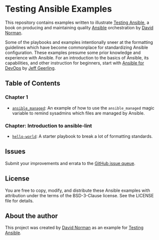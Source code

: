 # Testing Ansible Examples

This repository contains examples written to illustrate [Testing Ansible](https://testingansible.rocks/), a book on producing and maintaining quality [Ansible](http://www.ansible.com/) orchestration by [David Norman](https://dkn.me/).

Some of the playbooks and examples intentionally sneer at the formatting guidelines which have become commonplace for standardizing Ansible configuration. These examples presume some prior knowledge and experience with Ansible. For an introduction to the basics of Ansible, its capabilities, and other instruction for beginners, start with [Ansible for DevOps](https://www.ansiblefordevops.com/) by [Jeff Geerling](https://www.jeffgeerling.com/).

## Table of Contents

### Chapter 1

  - [`ansible_managed`](ansible_managed/): An example of how to use the `ansible_managed` magic variable to remind sysadmins which files are managed by Ansible.

### Chapter: Introduction to ansible-lint

  - [`hello-world`](hello-world/): A starter playbook to break a lot of formatting standards.

## Issues

Submit your improvements and errata to the [GitHub issue queue](https://github.com/deekayen/testing-ansible/issues).

## License

You are free to copy, modify, and distribute these Ansible examples with attribution under the terms of the BSD-3-Clause license. See the LICENSE file for details.

## About the author

This project was created by [David Norman](https://dkn.me) as an example for [Testing Ansible](https://testingansible.rocks).
